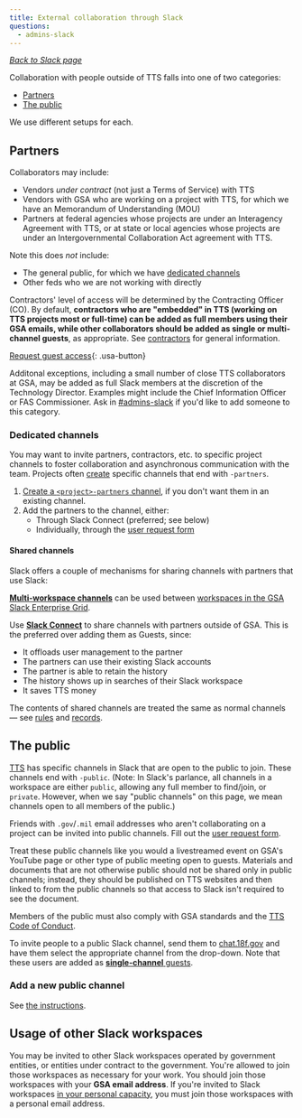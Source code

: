 ```yaml
---
title: External collaboration through Slack
questions:
  - admins-slack
---
```


[_Back to Slack page_](../)

Collaboration with people outside of TTS falls into one of two categories:

- [Partners](#partners)
- [The public](#the-public)

We use different setups for each.

## Partners

Collaborators may include:

- Vendors _under contract_ (not just a Terms of Service) with TTS
- Vendors with GSA who are working on a project with TTS, for which we have an Memorandum of Understanding (MOU)
- Partners at federal agencies whose projects are under an Interagency Agreement with TTS, or at state or local agencies whose projects are under an Intergovernmental Collaboration Act agreement with TTS.

Note this does _not_ include:

- The general public, for which we have [dedicated channels](#the-public)
- Other feds who we are not working with directly

Contractors' level of access will be determined by the Contracting Officer (CO). By default, **contractors who are "embedded" in TTS (working on TTS projects most or full-time) can be added as full members using their GSA emails, while other collaborators should be added as single or multi-channel guests**, as appropriate. See [contractors]({{site.baseurl}}/contractors/) for general information.

[Request guest access](https://goo.gl/forms/mKATdB9QuNo7AXVY2){: .usa-button}

Additonal exceptions, including a small number of close TTS collaborators at GSA, may be added as full Slack members at the discretion of the Technology Director. Examples might include the Chief Information Officer or FAS Commissioner. Ask in [#admins-slack](https://gsa-tts.slack.com/messages/admins-slack) if you'd like to add someone to this category.

### Dedicated channels

You may want to invite partners, contractors, etc. to specific project channels to foster collaboration and asynchronous communication with the team. Projects often [create](https://get.slack.help/hc/en-us/articles/201402297-Creating-a-channel) specific channels that end with `-partners`.

1. [Create a `<project>-partners` channel](https://get.slack.help/hc/en-us/articles/201402297-Creating-a-channel), if you don't want them in an existing channel.
1. Add the partners to the channel, either:
   - Through Slack Connect (preferred; see below)
   - Individually, through the [user request form](https://docs.google.com/a/gsa.gov/forms/d/e/1FAIpQLSfYQ-D82rIGwbCmwF3kAQERqczi5syVGq6GtmQNR6fhxRAA2Q/viewform)

#### Shared channels

Slack offers a couple of mechanisms for sharing channels with partners that use Slack:

[**Multi-workspace channels**](https://slack.com/help/articles/115001399587-Create-multi-workspace-channels-on-Enterprise-Grid) can be used between [workspaces in the GSA Slack Enterprise Grid](https://gsa.enterprise.slack.com/).

Use [**Slack Connect**](https://slack.com/help/articles/115004151203-Guide-to-sharing-channels-with-external-organizations) to share channels with partners outside of GSA. This is the preferred over adding them as Guests, since:

- It offloads user management to the partner
- The partners can use their existing Slack accounts
- The partner is able to retain the history
- The history shows up in searches of their Slack workspace
- It saves TTS money

The contents of shared channels are treated the same as normal channels — see [rules](../getting-started/) and [records](../records/).

## The public

[TTS](https://www.gsa.gov/portal/category/25729) has specific channels in Slack that are open to the public to join. These channels end with `-public`. (Note: In Slack's parlance, all channels in a workspace are either `public`, allowing any full member to find/join, or `private`. However, when we say "public channels" on this page, we mean channels open to all members of the public.)

Friends with `.gov`/`.mil` email addresses who aren't collaborating on a project can be invited into public channels. Fill out the [user request form](https://docs.google.com/forms/d/e/1FAIpQLSfYQ-D82rIGwbCmwF3kAQERqczi5syVGq6GtmQNR6fhxRAA2Q/viewform?usp=sf_link).

Treat these public channels like you would a livestreamed event on GSA's YouTube page or other type of public meeting open to guests. Materials and documents that are not otherwise public should not be shared only in public channels; instead, they should be published on TTS websites and then linked to from the public channels so that access to Slack isn't required to see the document.

Members of the public must also comply with GSA standards and the [TTS Code of Conduct]({{site.baseurl}}/code-of-conduct).

To invite people to a public Slack channel, send them to [chat.18f.gov](https://chat.18f.gov/) and have them select the appropriate channel from the drop-down. Note that these users are added as [**single-channel** guests](https://slack.zendesk.com/hc/en-us/articles/201314026-Understanding-roles-permissions-inside-Slack).

### Add a new public channel

See [the instructions](https://github.com/18F/chat#adding-new-public-channels).

## Usage of other Slack workspaces

You may be invited to other Slack workspaces operated by government entities, or entities under contract to the government. You're allowed to join those workspaces as necessary for your work. You should join those workspaces with your **GSA email address**. If you're invited to Slack workspaces [in your personal capacity]({{site.baseurl}}/office-of-operations/fas-speaker-guide/#additional-information), you must join those workspaces with a personal email address.
